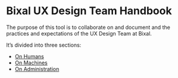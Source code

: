# Bixal UX Design Team Handbook
The purpose of this tool is to collaborate on and document and the practices and expectations of the UX Design Team at Bixal.

It’s divided into three sections:
- [On Humans](https://github.com/pglevy/bixal-uxd-team-handbook/blob/master/humans.md)
- [On Machines](https://github.com/pglevy/bixal-uxd-team-handbook/blob/master/machines.md)
- [On Administration](https://github.com/pglevy/bixal-uxd-team-handbook/blob/master/administration.md)